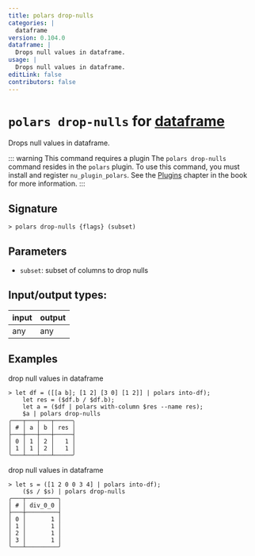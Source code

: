 ```yaml
---
title: polars drop-nulls
categories: |
  dataframe
version: 0.104.0
dataframe: |
  Drops null values in dataframe.
usage: |
  Drops null values in dataframe.
editLink: false
contributors: false
---
```

<!-- This file is automatically generated. Please edit the command in https://github.com/nushell/nushell instead. -->

# `polars drop-nulls` for [dataframe](/commands/categories/dataframe.md)

<div class='command-title'>Drops null values in dataframe.</div>

::: warning This command requires a plugin
The `polars drop-nulls` command resides in the `polars` plugin.
To use this command, you must install and register `nu_plugin_polars`.
See the [Plugins](/book/plugins.html) chapter in the book for more information.
:::


## Signature

```> polars drop-nulls {flags} (subset)```

## Parameters

 -  `subset`: subset of columns to drop nulls


## Input/output types:

| input | output |
| ----- | ------ |
| any   | any    |
## Examples

drop null values in dataframe
```nu
> let df = ([[a b]; [1 2] [3 0] [1 2]] | polars into-df);
    let res = ($df.b / $df.b);
    let a = ($df | polars with-column $res --name res);
    $a | polars drop-nulls
╭───┬───┬───┬─────╮
│ # │ a │ b │ res │
├───┼───┼───┼─────┤
│ 0 │ 1 │ 2 │   1 │
│ 1 │ 1 │ 2 │   1 │
╰───┴───┴───┴─────╯

```

drop null values in dataframe
```nu
> let s = ([1 2 0 0 3 4] | polars into-df);
    ($s / $s) | polars drop-nulls
╭───┬─────────╮
│ # │ div_0_0 │
├───┼─────────┤
│ 0 │       1 │
│ 1 │       1 │
│ 2 │       1 │
│ 3 │       1 │
╰───┴─────────╯

```
